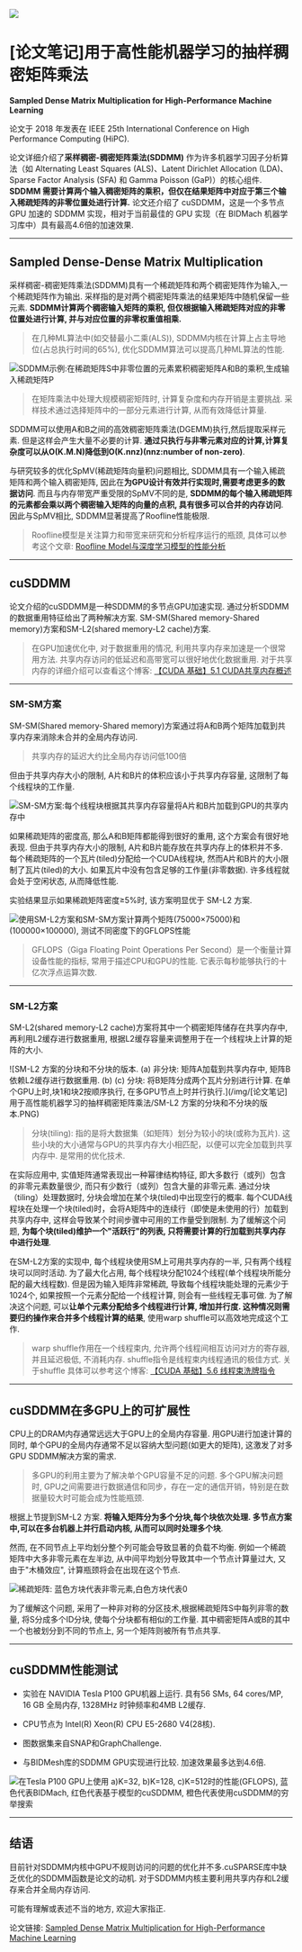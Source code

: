 ![](/img/[论文笔记]用于高性能机器学习的抽样稠密矩阵乘法/论文封面.png)
# [论文笔记]用于高性能机器学习的抽样稠密矩阵乘法

**Sampled Dense Matrix Multiplication for High-Performance Machine Learning**

论文于 2018 年发表在 IEEE 25th International Conference on High Performance Computing (HiPC).

论文详细介绍了**采样稠密-稠密矩阵乘法(SDDMM)** 作为许多机器学习因子分析算法（如 Alternating Least Squares (ALS)、Latent Dirichlet Allocation (LDA)、Sparse Factor Analysis (SFA) 和 Gamma Poisson (GaP)）的核心组件. **SDDMM 需要计算两个输入稠密矩阵的乘积，但仅在结果矩阵中对应于第三个输入稀疏矩阵的非零位置处进行计算.** 论文还介绍了 cuSDDMM，这是一个多节点 GPU 加速的 SDDMM 实现，相对于当前最佳的 GPU 实现（在 BIDMach 机器学习库中）具有最高4.6倍的加速效果.

***

## Sampled Dense-Dense Matrix Multiplication

采样稠密-稠密矩阵乘法(SDDMM)具有一个稀疏矩阵和两个稠密矩阵作为输入,一个稀疏矩阵作为输出. 采样指的是对两个稠密矩阵乘法的结果矩阵中随机保留一些元素. **SDDMM计算两个稠密输入矩阵的乘积, 但仅根据输入稀疏矩阵对应的非零位置处进行计算, 并与对应位置的非零权重值相乘.**
> 在几种ML算法中(如交替最小二乘(ALS)), SDDMM内核在计算上占主导地位(占总执行时间的65%), 优化SDDMM算法可以提高几种ML算法的性能.

![SDDMM示例:在稀疏矩阵S中非零位置的元素累积稠密矩阵A和B的乘积,生成输入稀疏矩阵P](/img/[论文笔记]用于高性能机器学习的抽样稠密矩阵乘法/SDDMM示例_在稀疏矩阵S中非零位置的元素累积稠密矩阵A和B的乘积,生成输入稀疏矩阵P.png)

> 在矩阵乘法中处理大规模稠密矩阵时, 计算复杂度和内存开销是主要挑战. 采样技术通过选择矩阵中的一部分元素进行计算, 从而有效降低计算量.

SDDMM可以使用A和B之间的高效稠密矩阵乘法(DGEMM)执行,然后提取采样元素. 但是这样会产生大量不必要的计算. **通过只执行与非零元素对应的计算,计算复杂度可以从O(K.M.N)降低到O(K.nnz)(nnz:number of non-zero)**.

与研究较多的优化SpMV(稀疏矩阵向量积)问题相比, SDDMM具有一个输入稀疏矩阵和两个输入稠密矩阵, 因此在**为GPU设计有效并行实现时,需要考虑更多的数据访问**. 而且与内存带宽严重受限的SpMV不同的是, **SDDMM的每个输入稀疏矩阵的元素都会乘以两个稠密输入矩阵的向量的点积, 具有很多可以合并的内存访问**. 因此与SpMV相比, SDDMM显著提高了Roofline性能极限.

> Roofline模型是关注算力和带宽来研究和分析程序运行的瓶颈, 具体可以参考这个文章: [Roofline Model与深度学习模型的性能分析](https://zhuanlan.zhihu.com/p/34204282)

***

## cuSDDMM

论文介绍的cuSDDMM是一种SDDMM的多节点GPU加速实现. 通过分析SDDMM的数据重用特征给出了两种解决方案. SM-SM(Shared memory-Shared memory)方案和SM-L2(shared memory-L2 cache)方案.

> 在GPU加速优化中, 对于数据重用的情况, 利用共享内存来加速是一个很常用方法. 共享内存访问的低延迟和高带宽可以很好地优化数据重用. 对于共享内存的详细介绍可以查看这个博客: [【CUDA 基础】5.1 CUDA共享内存概述](https://face2ai.com/CUDA-F-5-1-CUDA%E5%85%B1%E4%BA%AB%E5%86%85%E5%AD%98%E6%A6%82%E8%BF%B0/)

***

### SM-SM方案

SM-SM(Shared memory-Shared memory)方案通过将A和B两个矩阵加载到共享内存来消除未合并的全局内存访问.

> 共享内存的延迟大约比全局内存访问低100倍

但由于共享内存大小的限制, A片和B片的体积应该小于共享内存容量, 这限制了每个线程块的工作量.

![SM-SM方案:每个线程块根据其共享内存容量将A片和B片加载到GPU的共享内存中](/img/[论文笔记]用于高性能机器学习的抽样稠密矩阵乘法/SM-SM方案_每个线程块根据其共享内存容量将A片和B片加载到GPU的共享内存中.PNG)

如果稀疏矩阵的密度高, 那么A和B矩阵都能得到很好的重用, 这个方案会有很好地表现. 但由于共享内存大小的限制, A片和B片能存放在共享内存上的体积并不多. 每个稀疏矩阵的一个瓦片(tiled)分配给一个CUDA线程块, 然而A片和B片的大小限制了瓦片(tiled)的大小. 如果瓦片中没有包含足够的工作量(非零数据). 许多线程就会处于空闲状态, 从而降低性能.

实验结果显示如果稀疏矩阵密度≥5%时, 该方案明显优于 SM-L2 方案.

![使用SM-L2方案和SM-SM方案计算两个矩阵(75000×75000)和(100000×100000), 测试不同密度下的GFLOPS性能](/img/[论文笔记]用于高性能机器学习的抽样稠密矩阵乘法/使用SM-L2方案和SM-SM方案计算两个矩阵(75000×75000)和(100000×100000),%20测试不同密度下的GFLOPS性能.png)

> GFLOPS（Giga Floating Point Operations Per Second）是一个衡量计算设备性能的指标, 常用于描述CPU和GPU的性能. 它表示每秒能够执行的十亿次浮点运算次数.

***

### SM-L2方案

SM-L2(shared memory-L2 cache)方案将其中一个稠密矩阵储存在共享内存中, 再利用L2缓存进行数据重用, 根据L2缓存容量来调整用于在一个线程块上计算的矩阵的大小.

![SM-L2 方案的分块和不分块的版本. (a) 非分块: 矩阵A加载到共享内存中, 矩阵B依赖L2缓存进行数据重用. (b) (c) 分块: 将B矩阵分成两个瓦片分别进行计算. 在单个GPU上时,块1和块2按顺序执行, 在多GPU节点上时并行执行.](/img/[论文笔记]用于高性能机器学习的抽样稠密矩阵乘法/SM-L2 方案的分块和不分块的版本.PNG)

> 分块(tiling):  指的是将大数据集（如矩阵）划分为较小的块(或称为瓦片). 这些小块的大小通常与GPU的共享内存大小相匹配，以便可以完全加载到共享内存中. 是常用的优化技术.

在实际应用中, 实值矩阵通常表现出一种幂律结构特征, 即大多数行（或列）包含的非零元素数量很少, 而只有少数行（或列）包含大量的非零元素. 通过分块（tiling）处理数据时, 分块会增加在某个块(tiled)中出现空行的概率. 每个CUDA线程块在处理一个块(tiled)时，会将A矩阵中的连续行（即使是未使用的行）加载到共享内存中, 这样会导致某个时间步骤中可用的工作量受到限制. 为了缓解这个问题, **为每个块(tiled)维护一个"活跃行"的列表, 只将需要计算的行加载到共享内存中进行处理**.

在SM-L2方案的实现中, 每个线程块使用SM上可用共享内存的一半, 只有两个线程块可以同时活动. 为了最大化占用, 每个线程块分配1024个线程(单个线程块所能分配的最大线程数). 但是因为输入矩阵非常稀疏, 导致每个线程块能处理的元素少于1024个, 如果按照一个元素分配给一个线程计算, 则会有一些线程无事可做. 为了解决这个问题, 可以**让单个元素分配给多个线程进行计算, 增加并行度. 这种情况则需要归约操作来合并多个线程计算的结果**, 使用warp shuffle可以高效地完成这个工作.

> warp shuffle作用在一个线程束内, 允许两个线程间相互访问对方的寄存器, 并且延迟极低, 不消耗内存. shuffle指令是线程束内线程通讯的极佳方式. 关于shuffle 具体可以参考这个博客: [【CUDA 基础】5.6 线程束洗牌指令](https://face2ai.com/CUDA-F-5-6-%E7%BA%BF%E7%A8%8B%E6%9D%9F%E6%B4%97%E7%89%8C%E6%8C%87%E4%BB%A4/)

***

## cuSDDMM在多GPU上的可扩展性

CPU上的DRAM内存通常远远大于GPU上的全局内存容量. 用GPU进行加速计算的同时, 单个GPU的全局内存通常不足以容纳大型问题(如更大的矩阵), 这激发了对多GPU SDDMM解决方案的需求.

> 多GPU的利用主要为了解决单个GPU容量不足的问题. 多个GPU解决问题时, GPU之间需要进行数据通信和同步，存在一定的通信开销，特别是在数据量较大时可能会成为性能瓶颈.

根据上节提到SM-L2 方案. **将输入矩阵分为多个分块,每个块依次处理. 多节点方案中,可以在多台机器上并行启动内核, 从而可以同时处理多个块**.

然而, 在不同节点上平均划分整个列可能会导致显著的负载不均衡. 例如一个稀疏矩阵中大多非零元素在左半边, 从中间平均划分导致其中一个节点计算量过大, 又由于"木桶效应", 计算瓶颈将会在出现在这个节点.

![稀疏矩阵: 蓝色方块代表非零元素,白色方块代表0](/img/[论文笔记]用于高性能机器学习的抽样稠密矩阵乘法/稀疏矩阵_蓝色方块代表非零元素,白色方块代表0.PNG)

为了缓解这个问题, 采用了一种非对称的分区技术,根据稀疏矩阵S中每列非零的数量, 将S分成多个ID分块, 使每个分块都有相似的工作量. 其中稠密矩阵A或B的其中一个也被划分到不同的节点上, 另一个矩阵则被所有节点共享.

***

## cuSDDMM性能测试

- 实验在 NAVIDIA Tesla P100 GPU机器上运行. 具有56 SMs, 64 cores/MP, 16 GB 全局内存, 1328MHz 时钟频率和4MB L2缓存.
- CPU节点为 Intel(R) Xeon(R) CPU E5-2680 V4(28核).
- 图数据集来自SNAP和GraphChallenge.

- 与BIDMesh库的SDDMM GPU实现进行比较. 加速效果最多达到4.6倍.

![在Tesla P100 GPU上使用 a)K=32, b)K=128, c)K=512时的性能(GFLOPS), 蓝色代表BIDMach, 红色代表基于模型的cuSDDMM, 橙色代表使用cuSDDMM的穷举搜索](/img/[论文笔记]用于高性能机器学习的抽样稠密矩阵乘法/测试结果.png)

***

## 结语

目前针对SDDMM内核中GPU不规则访问的问题的优化并不多.cuSPARSE库中缺乏优化的SDDMM函数是论文的动机. 对于SDDMM内核主要利用共享内存和L2缓存来合并全局内存访问.

可能有理解或表述不当的地方, 欢迎大家指正.

论文链接: [Sampled Dense Matrix Multiplication for High-Performance Machine Learning](https://ieeexplore.ieee.org/abstract/document/8638042)
